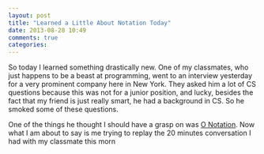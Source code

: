 ```yaml
---
layout: post
title: "Learned a Little About Notation Today"
date: 2013-08-28 10:49
comments: true
categories: 
---
```

So today I learned something drastically new.  One of my classmates, who just happens to be a beast at programming, went to an interview yesterday for a very prominent company here in New York.  They asked him a lot of CS questions because this was not for a junior position, and lucky, besides the fact that my friend is just really smart, he had a background in CS.  So he smoked some of these questions.

One of the things he thought I should have a grasp on was [O Notation](http://en.wikipedia.org/wiki/Big_O_notation).  Now what I am about to say is me trying to replay the 20 minutes conversation I had with my classmate this morn
